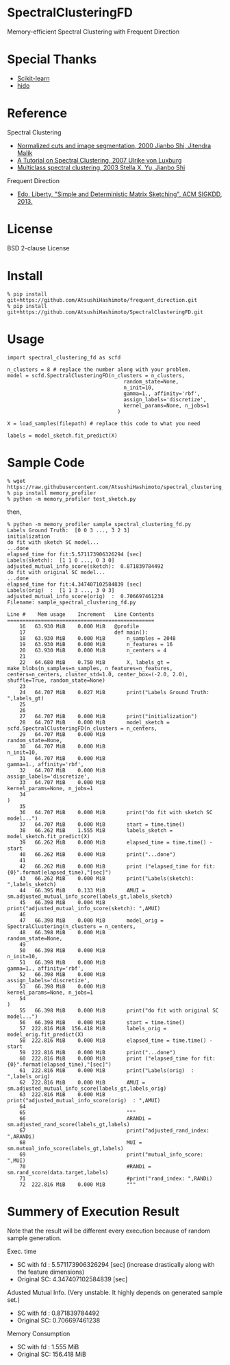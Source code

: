 # SpectralClusteringFD
Memory-efficient Spectral Clustering with Frequent Direction

# Special Thanks
- [Scikit-learn](https://github.com/scikit-learn/)
- [hido](https://github.com/hido/frequent-direction)

# Reference
Spectral Clustering
- [Normalized cuts and image segmentation, 2000 Jianbo Shi, Jitendra Malik](http://citeseer.ist.psu.edu/viewdoc/summary?doi=10.1.1.160.2324)
- [A Tutorial on Spectral Clustering, 2007 Ulrike von Luxburg](http://citeseerx.ist.psu.edu/viewdoc/summary?doi=10.1.1.165.9323)
- [Multiclass spectral clustering, 2003 Stella X. Yu, Jianbo Shi](http://www1.icsi.berkeley.edu/~stellayu/publication/doc/2003kwayICCV.pdf)

Frequent Direction
- [Edo. Liberty, "Simple and Deterministic Matrix Sketching", ACM SIGKDD, 2013.](http://www.cs.yale.edu/homes/el327/papers/simpleMatrixSketching.pdf)

# License
BSD 2-clause License

# Install
```
% pip install git+https://github.com/AtsushiHashimoto/frequent_direction.git
% pip install git+https://github.com/AtsushiHashimoto/SpectralClusteringFD.git
```


# Usage
```
import spectral_clustering_fd as scfd

n_clusters = 8 # replace the number along with your problem.
model = scfd.SpectralClusteringFD(n_clusters = n_clusters,
                                      random_state=None,
                                      n_init=10,
                                      gamma=1., affinity='rbf',
                                      assign_labels='discretize',
                                      kernel_params=None, n_jobs=1
                                    )
                                    
X = load_samples(filepath) # replace this code to what you need

labels = model_sketch.fit_predict(X)
```

# Sample Code
```
% wget https://raw.githubusercontent.com/AtsushiHashimoto/spectral_clustering_fd/master/example/sample_spectral_clustering_fd.py
% pip install memory_profiler
% python -m memory_profiler test_sketch.py
```
then,
```
% python -m memory_profiler sample_spectral_clustering_fd.py 
Labels Ground Truth:  [0 0 3 ..., 3 2 3]
initialization
do fit with sketch SC model...
...done
elapsed_time for fit:5.571173906326294 [sec]
Labels(sketch):  [1 1 0 ..., 0 3 0]
adjusted_mutual_info_score(sketch):  0.871839784492
do fit with original SC model...
...done
elapsed_time for fit:4.347407102584839 [sec]
Labels(orig)  :  [1 1 3 ..., 3 0 3]
adjusted_mutual_info_score(orig)  :  0.706697461238
Filename: sample_spectral_clustering_fd.py

Line #    Mem usage    Increment   Line Contents
================================================
    16   63.930 MiB    0.000 MiB   @profile
    17                             def main():
    18   63.930 MiB    0.000 MiB       n_samples = 2048
    19   63.930 MiB    0.000 MiB       n_features = 16
    20   63.930 MiB    0.000 MiB       n_centers = 4
    21                             
    22   64.680 MiB    0.750 MiB       X, labels_gt = make_blobs(n_samples=n_samples, n_features=n_features, centers=n_centers, cluster_std=1.0, center_box=(-2.0, 2.0), shuffle=True, random_state=None)
    23                             
    24   64.707 MiB    0.027 MiB       print("Labels Ground Truth: ",labels_gt)
    25                             
    26                             
    27   64.707 MiB    0.000 MiB       print("initialization")
    28   64.707 MiB    0.000 MiB       model_sketch = scfd.SpectralClusteringFD(n_clusters = n_centers,
    29   64.707 MiB    0.000 MiB                                         random_state=None,
    30   64.707 MiB    0.000 MiB                                         n_init=10,
    31   64.707 MiB    0.000 MiB                                         gamma=1., affinity='rbf',
    32   64.707 MiB    0.000 MiB                                         assign_labels='discretize',
    33   64.707 MiB    0.000 MiB                                         kernel_params=None, n_jobs=1
    34                                                                 )
    35                             
    36   64.707 MiB    0.000 MiB       print("do fit with sketch SC model...")
    37   64.707 MiB    0.000 MiB       start = time.time()
    38   66.262 MiB    1.555 MiB       labels_sketch = model_sketch.fit_predict(X)
    39   66.262 MiB    0.000 MiB       elapsed_time = time.time() - start
    40   66.262 MiB    0.000 MiB       print("...done")
    41                             
    42   66.262 MiB    0.000 MiB       print ("elapsed_time for fit:{0}".format(elapsed_time),"[sec]")
    43   66.262 MiB    0.000 MiB       print("Labels(sketch): ",labels_sketch)
    44   66.395 MiB    0.133 MiB       AMUI = sm.adjusted_mutual_info_score(labels_gt,labels_sketch)
    45   66.398 MiB    0.004 MiB       print("adjusted_mutual_info_score(sketch): ",AMUI)
    46                             
    47   66.398 MiB    0.000 MiB       model_orig = SpectralClustering(n_clusters = n_centers,
    48   66.398 MiB    0.000 MiB                                         random_state=None,
    49                             
    50   66.398 MiB    0.000 MiB                                         n_init=10,
    51   66.398 MiB    0.000 MiB                                         gamma=1., affinity='rbf',
    52   66.398 MiB    0.000 MiB                                         assign_labels='discretize',
    53   66.398 MiB    0.000 MiB                                         kernel_params=None, n_jobs=1
    54                                                                 )
    55   66.398 MiB    0.000 MiB       print("do fit with original SC model...")
    56   66.398 MiB    0.000 MiB       start = time.time()
    57  222.816 MiB  156.418 MiB       labels_orig = model_orig.fit_predict(X)
    58  222.816 MiB    0.000 MiB       elapsed_time = time.time() - start
    59  222.816 MiB    0.000 MiB       print("...done")
    60  222.816 MiB    0.000 MiB       print ("elapsed_time for fit:{0}".format(elapsed_time),"[sec]")
    61  222.816 MiB    0.000 MiB       print("Labels(orig)  : ",labels_orig)
    62  222.816 MiB    0.000 MiB       AMUI = sm.adjusted_mutual_info_score(labels_gt,labels_orig)
    63  222.816 MiB    0.000 MiB       print("adjusted_mutual_info_score(orig)  : ",AMUI)
    64                             
    65                                 """
    66                                 ARANDi = sm.adjusted_rand_score(labels_gt,labels)
    67                                 print("adjusted_rand_index: ",ARANDi)
    68                                 MUI = sm.mutual_info_score(labels_gt,labels)
    69                                 print("mutual_info_score: ",MUI)
    70                                 #RANDi = sm.rand_score(data.target,labels)
    71                                 #print("rand_index: ",RANDi)
    72  222.816 MiB    0.000 MiB       """
```

# Summery of Execution Result
Note that the result will be different every execution because of random sample generation.

Exec. time
- SC with fd : 5.571173906326294 [sec] (increase drastically along with the feature dimensions)
- Original SC: 4.347407102584839 [sec]

Adusted Mutual Info. (Very unstable. It highly depends on generated sample set.)
- SC with fd : 0.871839784492
- Original SC: 0.706697461238
 
Memory Consumption
- SC with fd :   1.555 MiB  
- Original SC: 156.418 MiB
